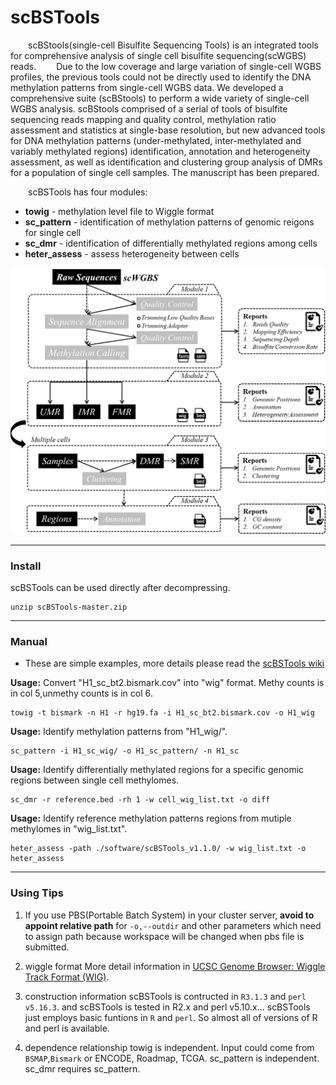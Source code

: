 # scBSTools
&emsp;&emsp;scBStools(single-cell Bisulfite Sequencing Tools) is an integrated tools for comprehensive analysis of single cell bisulfite sequencing(scWGBS) reads.
&emsp;&emsp;Due to the low coverage and large variation of single-cell WGBS profiles, the previous tools could not be directly used to identify the DNA methylation patterns from single-cell WGBS data. We developed a comprehensive suite (scBStools) to perform a wide variety of single-cell WGBS analysis. scBStools comprised of a serial of tools of bisulfite sequencing reads mapping and quality control, methylation ratio assessment and statistics at single-base resolution, but new advanced tools for DNA methylation patterns (under-methylated, inter-methylated and variably methylated regions) identification, annotation and heterogeneity assessment, as well as identification and clustering group analysis of DMRs for a population of single cell samples. The manuscript has been prepared.

&emsp;&emsp;scBSTools has four modules:
* **towig** - methylation level file to Wiggle format
* **sc_pattern** - identification of methylation patterns  of genomic reigons for single cell
* **sc_dmr** - identification of differentially methylated regions among cells
* **heter_assess** - assess heterogeneity between cells

![workflow](https://github.com/methylation/scBSTools/blob/master/imgs/scBSTools.png "foo")

---

### Install
scBSTools can be used directly after decompressing. 
```
unzip scBSTools-master.zip
```

---

### Manual

* These are simple examples, more details please read the [scBSTools wiki]()

__Usage:__ Convert "H1_sc_bt2.bismark.cov" into "wig" format. Methy counts is in col 5,unmethy counts is in col 6.
```shell
towig -t bismark -n H1 -r hg19.fa -i H1_sc_bt2.bismark.cov -o H1_wig
```
__Usage:__ Identify methylation patterns from "H1_wig/".
```shell
sc_pattern -i H1_sc_wig/ -o H1_sc_pattern/ -n H1_sc
```

__Usage:__ Identify differentially methylated regions for a specific genomic regions between single cell methylomes.
```shell
sc_dmr -r reference.bed -rh 1 -w cell_wig_list.txt -o diff
```
__Usage:__ Identify reference methylation patterns regions from mutiple methylomes in "wig_list.txt".
```shell
heter_assess -path ./software/scBSTools_v1.1.0/ -w wig_list.txt -o heter_assess
```
---

### Using Tips

1. If you use PBS(Portable Batch System) in your cluster server, **avoid to appoint relative path** for `-o,--outdir` and other parameters which need to assign path because workspace will be changed when pbs file is submitted. 

2. wiggle format
More detail information in [UCSC Genome Browser: Wiggle Track Format (WIG)](http://genome.ucsc.edu/goldenPath/help/wiggle.html).

3. construction information
scBSTools is contructed in `R3.1.3` and `perl v5.16.3`. 
and scBSTools is tested in R2.x and perl v5.10.x... 
scBSTools just employs basic funtions in `R` and `perl`. So almost all of versions of R and perl is available.

4. dependence relationship
towig is independent. Input could come from `BSMAP`,`Bismark` or ENCODE, Roadmap, TCGA.
sc_pattern is independent. 
sc_dmr requires sc_pattern. 
